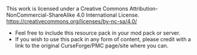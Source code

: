 This work is licensed under a Creative Commons Attribution-NonCommercial-ShareAlike 4.0 International License.  https://creativecommons.org/licenses/by-nc-sa/4.0/
- Feel free to include this resource pack in your mod pack or server.
- If you wish to use this pack in any form of content, please credit with a link to the original CurseForge/PMC page/site where you can.
